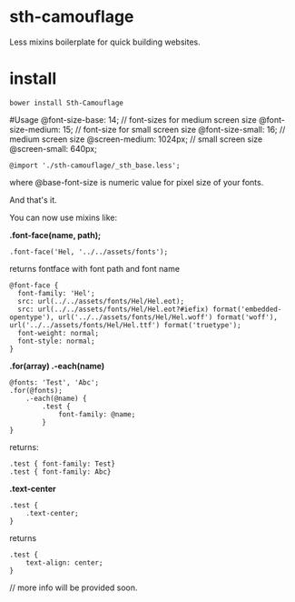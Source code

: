# sth-camouflage
Less mixins boilerplate
for quick building websites.

# install
    bower install Sth-Camouflage
    
#Usage
    @font-size-base: 14;
    // font-sizes for medium screen size
    @font-size-medium: 15;
    // font-size for small screen size
    @font-size-small: 16;
    // medium screen size
    @screen-medium: 1024px;
    // small screen size
    @screen-small: 640px;

    @import './sth-camouflage/_sth_base.less';
where @base-font-size is numeric value for pixel size of your fonts.

And that's it.

You can now use mixins like:

**.font-face(name, path);**

    .font-face('Hel, '../../assets/fonts');
returns fontface with font path and font name

    @font-face {
      font-family: 'Hel';
      src: url(../../assets/fonts/Hel/Hel.eot);
      src: url(../../assets/fonts/Hel/Hel.eot?#iefix) format('embedded-opentype'), url('../../assets/fonts/Hel/Hel.woff') format('woff'), url('../../assets/fonts/Hel/Hel.ttf') format('truetype');
      font-weight: normal;
      font-style: normal;
    }
**.for(array) .-each(name)**

    @fonts: 'Test', 'Abc';
    .for(@fonts);
        .-each(@name) {
            .test {
                font-family: @name;
            }
    }
returns:

    .test { font-family: Test}
    .test { font-family: Abc}

**.text-center**

    .test {
        .text-center;
    }

returns

    .test {
        text-align: center;
    }

// more info will be provided soon.
